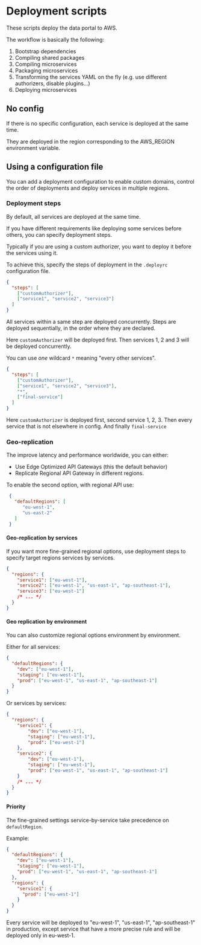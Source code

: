 # Deployment scripts

These scripts deploy the data portal to AWS.

The workflow is basically the following:

1. Bootstrap dependencies
2. Compiling shared packages
3. Compiling microservices
4. Packaging microservices
5. Transforming the services YAML on the fly (e.g. use different authorizers, disable plugins...)
6. Deploying microservices

## No config

If there is no specific configuration, each service is deployed at the same time.

They are deployed in the region corresponding to the AWS_REGION environment variable.


## Using a configuration file

You can add a deployment configuration to enable custom domains, control the order of deployments and deploy services
in multiple regions.

### Deployment steps

By default, all services are deployed at the same time. 

If you have different requirements like deploying some services before others, you can specify 
deployment steps.

Typically if you are using a custom authorizer, you want to deploy it before the services using it.

To achieve this, specify the steps of deployment in the `.deployrc` configuration file.

```json
{
  "steps": [
    ["customAuthorizer"],
    ["service1", "service2", "service3"]
  ]
}
```

All services within a same step are deployed concurrently.
Steps are deployed sequentially, in the order where they are declared.

Here `customAuthorizer` will be deployed first.
Then services 1, 2 and 3 will be deployed concurrently.

You can use *one* wildcard `*` meaning "every other services".

```json
{
  "steps": [
    ["customAuthorizer"],
    ["service1", "service2", "service3"],
    "*",
    ["final-service"]
  ]
}
```

Here `customAuthorizer` is deployed first, second service 1, 2, 3.
Then every service that is not elsewhere in config.
And finally `final-service`

### Geo-replication

The improve latency and performance worldwide, you can either:

* Use Edge Optimized API Gateways (this the default behavior)
* Replicate Regional API Gateway in different regions.

To enable the second option, with regional API use:

```json
 {
   "defaultRegions": [
      "eu-west-1",
      "us-east-2"
   ]
 }
```

#### Geo-replication by services

If you want more fine-grained regional options, use deployment steps to
specify target regions services by services.

```json
{
  "regions": {
    "service1": ["eu-west-1"],
    "service2": ["eu-west-1", "us-east-1", "ap-southeast-1"],
    "service3": ["eu-west-1"]
    /* ... */
  }
}
```

#### Geo replication by environment

You can also customize regional options environment by environment.

Either for all services:

```json
{
  "defaultRegions": {
    "dev": ["eu-west-1"],
    "staging": ["eu-west-1"],
    "prod": ["eu-west-1", "us-east-1", "ap-southeast-1"]
  }
}
```

Or services by services:

````json
{
  "regions": {
    "service1": {
        "dev": ["eu-west-1"],
        "staging": ["eu-west-1"],
        "prod": ["eu-west-1"]
    },
    "service2": {
        "dev": ["eu-west-1"],
        "staging": ["eu-west-1"],
        "prod": ["eu-west-1", "us-east-1", "ap-southeast-1"]
    }
    /* ... */
  }
}
````

#### Priority

The fine-grained settings service-by-service take precedence on `defaultRegion`.

Example:

````json
{
  "defaultRegions": {
    "dev": ["eu-west-1"],
    "staging": ["eu-west-1"],
    "prod": ["eu-west-1", "us-east-1", "ap-southeast-1"]
  },
  "regions": {
    "service1": {
      "prod": ["eu-west-1"]
    }
  }
}
````

Every service will be deployed to "eu-west-1", "us-east-1", "ap-southeast-1" in production, except
service that have a more precise rule and will be deployed only in eu-west-1.

